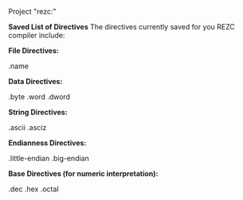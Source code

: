 Project "rezc:"



**Saved List of Directives**
The directives currently saved for you REZC compiler include:

**File Directives:**

.name

**Data Directives:**

.byte
.word
.dword

**String Directives:**

.ascii
.asciz

**Endianness Directives:**

.little-endian
.big-endian

**Base Directives (for numeric interpretation):**

.dec
.hex
.octal
